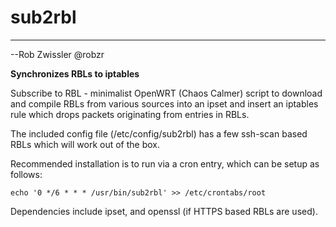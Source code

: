 # sub2rbl
---
--Rob Zwissler @robzr

**Synchronizes RBLs to iptables**

Subscribe to RBL - minimalist OpenWRT (Chaos Calmer) script to download
and compile RBLs from various sources into an ipset and insert an
iptables rule which drops packets originating from entries in RBLs.

The included config file (/etc/config/sub2rbl) has a few ssh-scan based 
RBLs which will work out of the box.

Recommended installation is to run via a cron entry, which can be setup
as follows:

	echo '0 */6 * * * /usr/bin/sub2rbl' >> /etc/crontabs/root

Dependencies include ipset, and openssl (if HTTPS based RBLs are used).

